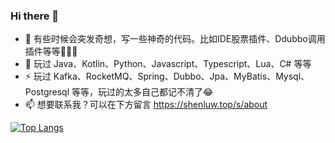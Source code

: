 ### Hi there 👋

<!--
**shenluw/shenluw** is a ✨ _special_ ✨ repository because its `README.md` (this file) appears on your GitHub profile.

Here are some ideas to get you started:

- 🔭 I’m currently working on ...
- 🌱 I’m currently learning ...
- 👯 I’m looking to collaborate on ...
- 🤔 I’m looking for help with ...
- 💬 Ask me about ...
- 📫 How to reach me: ...
- 😄 Pronouns: ...
- ⚡ Fun fact: ...
-->

- 🔭 有些时候会突发奇想，写一些神奇的代码。比如IDE股票插件、Ddubbo调用插件等等👏👏👏
- 🌱 玩过 Java、Kotlin、Python、Javascript、Typescript、Lua、C# 等等
- ⚡ 玩过 Kafka、RocketMQ、Spring、Dubbo、Jpa、MyBatis、Mysql、Postgresql 等等，玩过的太多自己都记不清了😂
- 📫 想要联系我？可以在下方留言 https://shenluw.top/s/about

[![Top Langs](https://github-readme-stats.vercel.app/api/top-langs/?username=shenluw&layout=compact)](https://github.com/anuraghazra/github-readme-stats)
